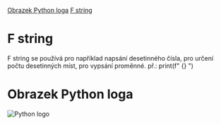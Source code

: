 
 [Obrazek Python loga](#obrazek-python-loga)     [F string](#F-string)
# F string 
F string se používá pro například napsání desetinného čísla, pro určení počtu desetinných míst, pro vypsání proměnné.
 př.: print(f" {} ")
# Obrazek Python loga
![Python logo](https://github.com/user-attachments/assets/51a1cd22-350b-4d28-8167-9a8972682f9e)

